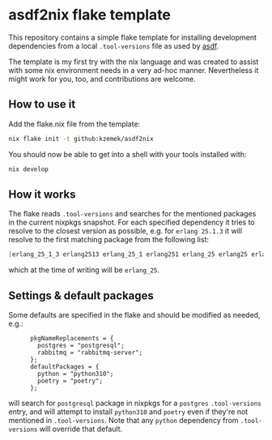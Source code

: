 # asdf2nix flake template

This repository contains a simple flake template for installing development dependencies from a local `.tool-versions` file as used by [asdf](https://asdf-vm.com/).

The template is my first try with the nix language and was created to assist with some nix environment needs in a very ad-hoc manner.
Nevertheless it might work for you, too, and contributions are welcome.

## How to use it

Add the flake.nix file from the template:

```bash
nix flake init -t github:kzemek/asdf2nix
```

You should now be able to get into a shell with your tools installed with:

```bash
nix develop
```

## How it works

The flake reads `.tool-versions` and searches for the mentioned packages in the current nixpkgs snapshot.
For each specified dependency it tries to resolve to the closest version as possible, e.g. for `erlang 25.1.3` it will resolve to the first matching package from the following list:

```nix
[erlang_25_1_3 erlang2513 erlang_25_1 erlang251 erlang_25 erlang25 erlang]
```

which at the time of writing will be `erlang_25`.

## Settings & default packages

Some defaults are specified in the flake and should be modified as needed, e.g.:
```
      pkgNameReplacements = {
        postgres = "postgresql";
        rabbitmq = "rabbitmq-server";
      };
      defaultPackages = {
        python = "python310";
        poetry = "poetry";
      };
```
will search for `postgresql` package in nixpkgs for a `postgres` `.tool-versions` entry, and will attempt to install `python310` and `poetry` even if they're not mentioned in `.tool-versions`.
Note that any `python` dependency from `.tool-versions` will override that default.
